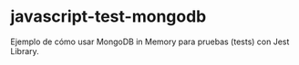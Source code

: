 # javascript-test-mongodb

Ejemplo de cómo usar MongoDB in Memory para pruebas (tests) con Jest Library.
